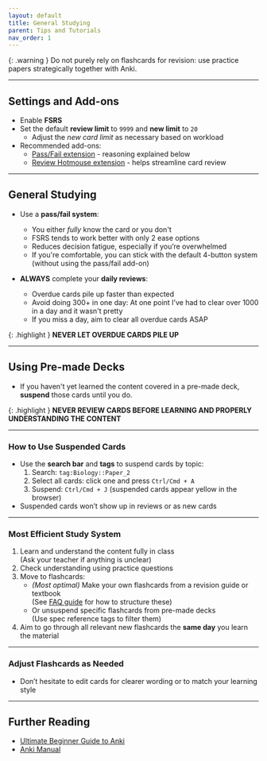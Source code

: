 ```yaml
---
layout: default
title: General Studying
parent: Tips and Tutorials 
nav_order: 1
---
```


{: .warning }
Do not purely rely on flashcards for revision: use practice papers strategically together with Anki.

---

## Settings and Add-ons

- Enable **FSRS**
- Set the default **review limit** to `9999` and **new limit** to `20`
  - Adjust the *new card limit* as necessary based on workload
- Recommended add-ons:
  - [Pass/Fail extension](https://ankiweb.net/shared/info/876946123) - reasoning explained below
  - [Review Hotmouse extension](https://ankiweb.net/shared/info/1928346827) - helps streamline card review

---

## General Studying

- Use a **pass/fail system**:
  - You either *fully* know the card or you don't
  - FSRS tends to work better with only 2 ease options
  - Reduces decision fatigue, especially if you’re overwhelmed
  - If you're comfortable, you can stick with the default 4-button system (without using the pass/fail add-on)

- **ALWAYS** complete your **daily reviews**:
  - Overdue cards pile up faster than expected
  - Avoid doing 300+ in one day: At one point I’ve had to clear over 1000 in a day and it wasn't pretty
  - If you miss a day, aim to clear all overdue cards ASAP

{: .highlight }
**NEVER LET OVERDUE CARDS PILE UP**

---

## Using Pre-made Decks

- If you haven't yet learned the content covered in a pre-made deck, **suspend** those cards until you do.

{: .highlight }
**NEVER REVIEW CARDS BEFORE LEARNING AND PROPERLY UNDERSTANDING THE CONTENT**

---

### How to Use Suspended Cards

- Use the **search bar** and **tags** to suspend cards by topic:
  1. Search: `tag:Biology::Paper_2`
  2. Select all cards: click one and press `Ctrl/Cmd + A`
  3. Suspend: `Ctrl/Cmd + J` (suspended cards appear yellow in the browser)
- Suspended cards won’t show up in reviews or as new cards

---

### Most Efficient Study System

1. Learn and understand the content fully in class  
   (Ask your teacher if anything is unclear)
2. Check understanding using practice questions
3. Move to flashcards:
   - *(Most optimal)* Make your own flashcards from a revision guide or textbook  
     (See [FAQ guide](https://oskarkerimbaev.github.io/OKAnkiDecks/guides/faq.html#q-how-do-i-make-my-own-flashcards-if-i-dont-study-the-same-subjects) for how to structure these)
   - Or unsuspend specific flashcards from pre-made decks  
     (Use spec reference tags to filter them)
4. Aim to go through all relevant new flashcards the **same day** you learn the material

---

### Adjust Flashcards as Needed

- Don’t hesitate to edit cards for clearer wording or to match your learning style

---

## Further Reading

- [Ultimate Beginner Guide to Anki](https://leananki.com/how-to-use-anki-tutorial/)
- [Anki Manual](https://docs.ankiweb.net/getting-started.html)
